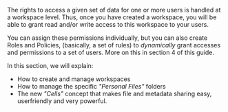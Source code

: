 
The rights to access a given set of data for one or more users is handled at a workspace level. Thus, once you have created a workspace, you will be able to grant read and/or write access to this workspace to your users.

You can assign these permissions individually, but you can also create Roles and Policies, (basically, a set of rules) to _dynamically_ grant accesses and permissions to a set of users. More on this in section 4 of this guide.

In this section, we will explain:

- How to create and manage workspaces
- How to manage the specific _"Personal Files"_ folders
- The new _"Cells"_ concept that makes file and metadata sharing easy, userfriendly and very powerful.


